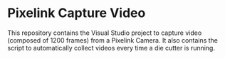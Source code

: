# Pixelink Capture Video

This repository contains the Visual Studio project to capture video (composed of 1200 frames) from a Pixelink Camera. It also contains the script to automatically collect videos every time a die cutter is running.

